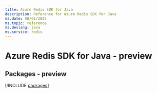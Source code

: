 ```yaml
---
title: Azure Redis SDK for Java
description: Reference for Azure Redis SDK for Java
ms.date: 08/01/2025
ms.topic: reference
ms.devlang: java
ms.service: redis
---
```

# Azure Redis SDK for Java - preview
## Packages - preview
[!INCLUDE [packages](redis-index.md)]